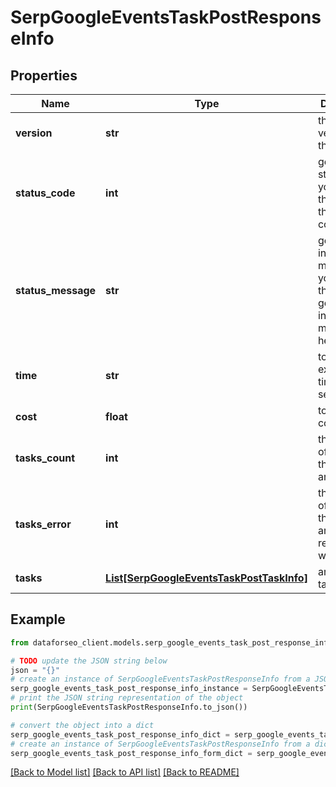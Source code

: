 # SerpGoogleEventsTaskPostResponseInfo


## Properties

Name | Type | Description | Notes
------------ | ------------- | ------------- | -------------
**version** | **str** | the current version of the API | [optional] 
**status_code** | **int** | general status code you can find the full list of the response codes here | [optional] 
**status_message** | **str** | general informational message you can find the full list of general informational messages here | [optional] 
**time** | **str** | total execution time, seconds | [optional] 
**cost** | **float** | total tasks cost, USD | [optional] 
**tasks_count** | **int** | the number of tasks in the tasks array | [optional] 
**tasks_error** | **int** | the number of tasks in the tasks array returned with an error | [optional] 
**tasks** | [**List[SerpGoogleEventsTaskPostTaskInfo]**](SerpGoogleEventsTaskPostTaskInfo.md) | array of tasks | [optional] 

## Example

```python
from dataforseo_client.models.serp_google_events_task_post_response_info import SerpGoogleEventsTaskPostResponseInfo

# TODO update the JSON string below
json = "{}"
# create an instance of SerpGoogleEventsTaskPostResponseInfo from a JSON string
serp_google_events_task_post_response_info_instance = SerpGoogleEventsTaskPostResponseInfo.from_json(json)
# print the JSON string representation of the object
print(SerpGoogleEventsTaskPostResponseInfo.to_json())

# convert the object into a dict
serp_google_events_task_post_response_info_dict = serp_google_events_task_post_response_info_instance.to_dict()
# create an instance of SerpGoogleEventsTaskPostResponseInfo from a dict
serp_google_events_task_post_response_info_form_dict = serp_google_events_task_post_response_info.from_dict(serp_google_events_task_post_response_info_dict)
```
[[Back to Model list]](../README.md#documentation-for-models) [[Back to API list]](../README.md#documentation-for-api-endpoints) [[Back to README]](../README.md)


